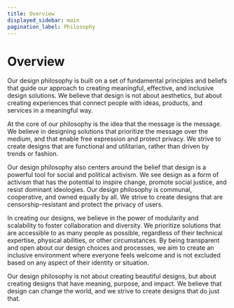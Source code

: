 ```yaml
---
title: Overview
displayed_sidebar: main
pagination_label: Philosophy
---
```


# Overview

Our design philosophy is built on a set of fundamental principles and beliefs that guide our approach to creating meaningful, effective, and inclusive design solutions. We believe that design is not about aesthetics, but about creating experiences that connect people with ideas, products, and services in a meaningful way.

At the core of our philosophy is the idea that the message is the message. We believe in designing solutions that prioritize the message over the medium, and that enable free expression and protect privacy. We strive to create designs that are functional and utilitarian, rather than driven by trends or fashion.

Our design philosophy also centers around the belief that design is a powerful tool for social and political activism. We see design as a form of activism that has the potential to inspire change, promote social justice, and resist dominant ideologies. Our design philosophy is communal, cooperative, and owned equally by all. We strive to create designs that are censorship-resistant and protect the privacy of users.

In creating our designs, we believe in the power of modularity and scalability to foster collaboration and diversity. We prioritize solutions that are accessible to as many people as possible, regardless of their technical expertise, physical abilities, or other circumstances. By being transparent and open about our design choices and processes, we aim to create an inclusive environment where everyone feels welcome and is not excluded based on any aspect of their identity or situation.

Our design philosophy is not about creating beautiful designs, but about creating designs that have meaning, purpose, and impact. We believe that design can change the world, and we strive to create designs that do just that.